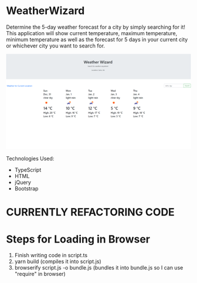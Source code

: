 # WeatherWizard
Determine the 5-day weather forecast for a city by simply searching for it! This application will
show current temperature, maximum temperature, minimum temperature as well as the forecast for 5 days
in your current city or whichever city you want to search for.

![Screenshot of weather forecast UI](src/screenshots/WeatherWizardScreenshot.png "Screenshot of the current weather in Cairo, Egypt.")

Technologies Used:
- TypeScript
- HTML
- jQuery
- Bootstrap

# CURRENTLY REFACTORING CODE

# Steps for Loading in Browser
1) Finish writing code in script.ts
2) yarn build (compiles it into script.js)
3) browserify script.js -o bundle.js (bundles it into bundle.js so I can use "require" in browser)
